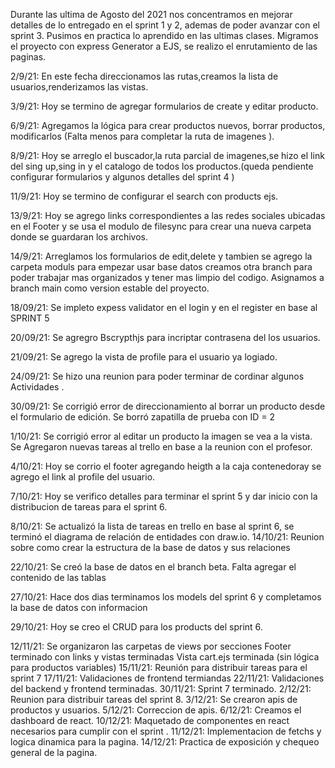 Durante las ultima de Agosto del 2021 nos concentramos en mejorar detalles de lo entregado en el sprint 1 y 2, ademas de poder avanzar con el sprint 3. 
Pusimos en practica lo aprendido en las ultimas clases. Migramos el proyecto con express Generator a EJS, se realizo el enrutamiento de las paginas.


2/9/21:
        En este fecha direccionamos las rutas,creamos la lista de usuarios,renderizamos las vistas.

3/9/21:
        Hoy se termino de agregar formularios de create y editar producto.

6/9/21:
        Agregamos la lógica para crear productos nuevos, borrar productos, modificarlos (Falta menos para completar la ruta de imagenes ).

8/9/21:
        Hoy se arreglo el buscador,la ruta parcial de imagenes,se hizo el link del sing up,sing in y el catalogo de todos los productos.(queda pendiente configurar formularios y algunos detalles del sprint 4 )

11/9/21:
        Hoy se termino de configurar el search con products ejs.

13/9/21:
        Hoy se agrego links correspondientes a las redes sociales ubicadas en el Footer y se usa el modulo de filesync para crear una nueva carpeta donde se guardaran los archivos.

14/9/21:
        Arreglamos los formularios de edit,delete y tambien se agrego la carpeta moduls para empezar usar base datos
        creamos otra branch para poder trabajar mas organizados y tener mas limpio del codigo.
        Asignamos a branch main como version estable del proyecto.

18/09/21:
        Se impleto expess validator en el login y en el register en base al SPRINT 5       

20/09/21:
        Se agregro Bscrypthjs para incriptar contrasena del los usuarios.      

21/09/21:
        Se agrego la vista de profile para el usuario ya logiado.

24/09/21:
        Se hizo una reunion para poder terminar de cordinar algunos Actividades .

30/09/21:
        Se corrigió error de direccionamiento al borrar un producto desde el formulario de edición. Se borró zapatilla de prueba con ID = 2

1/10/21:
        Se corrigió error al editar un producto la imagen se vea a la vista.
        Se Agregaron nuevas tareas al trello en base a la reunion con el profesor.

4/10/21:
        Hoy se corrio el footer  agregando heigth a la caja contenedoray se agrego el link al profile del usuario.

7/10/21:
        Hoy se verifico detalles para terminar el sprint 5 y dar inicio con la distribucion de tareas para el sprint 6.

8/10/21:
        Se actualizó la lista de tareas en trello en base al sprint 6, se terminó el diagrama de relación de entidades con draw.io.
14/10/21:
        Reunion sobre como crear la estructura de la base de datos y sus relaciones

22/10/21:
        Se creó la base de datos en el branch beta. Falta agregar el contenido de las tablas

27/10/21:
        Hace dos dias terminamos los models del sprint 6 y completamos la base de datos con informacion

29/10/21: 
        Hoy se creo el CRUD para los products del sprint 6. 

12/11/21:
        Se organizaron las carpetas de views por secciones
        Footer terminado con links y vistas terminadas
        Vista cart.ejs terminada (sin lógica para productos variables)
15/11/21: 
        Reunión para distribuir tareas para el sprint 7 
17/11/21: 
        Validaciones de frontend termiandas 
22/11/21: 
        Validaciones del backend y frontend terminadas. 
30/11/21: 
        Sprint 7 terminado. 
2/12/21: 
        Reunion para distribuir tareas del sprint 8. 
3/12/21: 
        Se crearon apis de productos y usuarios. 
5/12/21: 
        Correccion de apis. 
6/12/21: 
        Creamos el dashboard de react. 
10/12/21: 
        Maquetado de componentes en react necesarios para cumplir con el sprint . 
11/12/21: 
        Implementacion de fetchs y logica dinamica para la pagina. 
14/12/21: 
        Practica de exposición y chequeo general de la pagina. 
        

        
